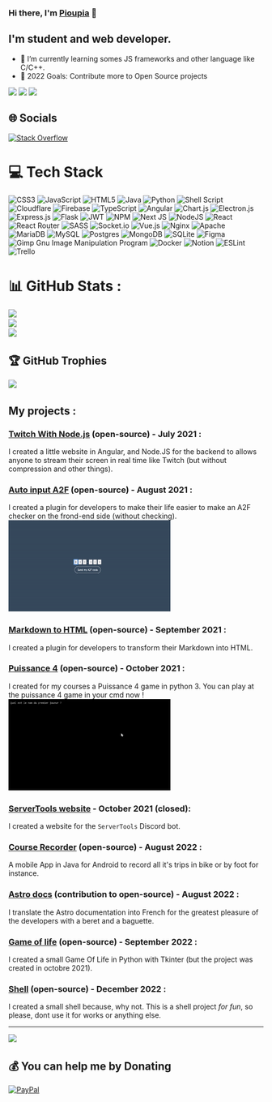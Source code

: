 ### Hi there, I'm [Pioupia](https://pioupia.github.io/portfolio) 👋

## I'm student and web developer.

- 🌱 I’m currently learning somes JS frameworks and other language like C/C++.
- 🥅 2022 Goals: Contribute more to Open Source projects

![](https://img.shields.io/github/stars/pioupia?style=for-the-badge) ![](https://img.shields.io/github/followers/pioupia?color=%23fd0&style=for-the-badge) ![](https://visitor-badge-reloaded.herokuapp.com/badge?page_id=pioupia&style=for-the-badge&color=f00)


## 🌐 Socials
[![Stack Overflow](https://img.shields.io/badge/-Stackoverflow-FE7A16?logo=stack-overflow&logoColor=white)](https://stackoverflow.com/users/12554903) 

# 💻 Tech Stack
![CSS3](https://img.shields.io/badge/css3-%231572B6.svg?style=for-the-badge&logo=css3&logoColor=white) ![JavaScript](https://img.shields.io/badge/javascript-%23323330.svg?style=for-the-badge&logo=javascript&logoColor=%23F7DF1E) ![HTML5](https://img.shields.io/badge/html5-%23E34F26.svg?style=for-the-badge&logo=html5&logoColor=white) ![Java](https://img.shields.io/badge/java-%23ED8B00.svg?style=for-the-badge&logo=java&logoColor=white) ![Python](https://img.shields.io/badge/python-3670A0?style=for-the-badge&logo=python&logoColor=ffdd54) ![Shell Script](https://img.shields.io/badge/shell_script-%23121011.svg?style=for-the-badge&logo=gnu-bash&logoColor=white) ![Cloudflare](https://img.shields.io/badge/Cloudflare-F38020?style=for-the-badge&logo=Cloudflare&logoColor=white) ![Firebase](https://img.shields.io/badge/firebase-%23039BE5.svg?style=for-the-badge&logo=firebase) ![TypeScript](https://img.shields.io/badge/typescript-%23007ACC.svg?style=for-the-badge&logo=typescript&logoColor=white) ![Angular](https://img.shields.io/badge/angular-%23DD0031.svg?style=for-the-badge&logo=angular&logoColor=white) ![Chart.js](https://img.shields.io/badge/chart.js-F5788D.svg?style=for-the-badge&logo=chart.js&logoColor=white) ![Electron.js](https://img.shields.io/badge/Electron-191970?style=for-the-badge&logo=Electron&logoColor=white) ![Express.js](https://img.shields.io/badge/express.js-%23404d59.svg?style=for-the-badge&logo=express&logoColor=%2361DAFB) ![Flask](https://img.shields.io/badge/flask-%23000.svg?style=for-the-badge&logo=flask&logoColor=white) ![JWT](https://img.shields.io/badge/JWT-black?style=for-the-badge&logo=JSON%20web%20tokens) ![NPM](https://img.shields.io/badge/NPM-%23000000.svg?style=for-the-badge&logo=npm&logoColor=white) ![Next JS](https://img.shields.io/badge/Next-black?style=for-the-badge&logo=next.js&logoColor=white) ![NodeJS](https://img.shields.io/badge/node.js-6DA55F?style=for-the-badge&logo=node.js&logoColor=white) ![React](https://img.shields.io/badge/react-%2320232a.svg?style=for-the-badge&logo=react&logoColor=%2361DAFB) ![React Router](https://img.shields.io/badge/React_Router-CA4245?style=for-the-badge&logo=react-router&logoColor=white) ![SASS](https://img.shields.io/badge/SASS-hotpink.svg?style=for-the-badge&logo=SASS&logoColor=white) ![Socket.io](https://img.shields.io/badge/Socket.io-black?style=for-the-badge&logo=socket.io&badgeColor=010101) ![Vue.js](https://img.shields.io/badge/vuejs-%2335495e.svg?style=for-the-badge&logo=vuedotjs&logoColor=%234FC08D) ![Nginx](https://img.shields.io/badge/nginx-%23009639.svg?style=for-the-badge&logo=nginx&logoColor=white) ![Apache](https://img.shields.io/badge/apache-%23D42029.svg?style=for-the-badge&logo=apache&logoColor=white) ![MariaDB](https://img.shields.io/badge/MariaDB-003545?style=for-the-badge&logo=mariadb&logoColor=white) ![MySQL](https://img.shields.io/badge/mysql-%2300f.svg?style=for-the-badge&logo=mysql&logoColor=white) ![Postgres](https://img.shields.io/badge/postgres-%23316192.svg?style=for-the-badge&logo=postgresql&logoColor=white) ![MongoDB](https://img.shields.io/badge/MongoDB-%234ea94b.svg?style=for-the-badge&logo=mongodb&logoColor=white) ![SQLite](https://img.shields.io/badge/sqlite-%2307405e.svg?style=for-the-badge&logo=sqlite&logoColor=white) 	![Figma](https://img.shields.io/badge/figma-%23F24E1E.svg?style=for-the-badge&logo=figma&logoColor=white) ![Gimp Gnu Image Manipulation Program](https://img.shields.io/badge/Gimp-657D8B?style=for-the-badge&logo=gimp&logoColor=FFFFFF) ![Docker](https://img.shields.io/badge/docker-%230db7ed.svg?style=for-the-badge&logo=docker&logoColor=white) ![Notion](https://img.shields.io/badge/Notion-%23000000.svg?style=for-the-badge&logo=notion&logoColor=white) ![ESLint](https://img.shields.io/badge/ESLint-4B3263?style=for-the-badge&logo=eslint&logoColor=white) ![Trello](https://img.shields.io/badge/Trello-%23026AA7.svg?style=for-the-badge&logo=Trello&logoColor=white)
# 📊 GitHub Stats :
![](https://github-readme-stats.vercel.app/api?username=pioupia&theme=dracula&hide_border=true&include_all_commits=false&count_private=true)<br/>
![](https://github-readme-streak-stats.herokuapp.com/?user=pioupia&theme=dracula&hide_border=true)<br/>
![](https://github-readme-stats.vercel.app/api/top-langs/?username=pioupia&theme=dracula&hide_border=true&include_all_commits=false&count_private=true&layout=compact)

## 🏆 GitHub Trophies
![](https://github-trophies.vercel.app/?username=pioupia&theme=radical&no-frame=true&no-bg=false&margin-w=4)

## My projects :

### [Twitch With Node.js](https://github.com/pioupia/twitch-with-nodejs) (open-source) - July 2021 :
I created a little website in Angular, and Node.JS for the backend to allows anyone to stream their screen in real time like Twitch (but without compression and other things).

### [Auto input A2F](https://github.com/pioupia/auto-input-a2f) (open-source) - August 2021 :
I created a plugin for developers to make their life easier to make an A2F checker on the frond-end side (without checking).
<br>
<img height="180px" alt="Auto input a2f" title="Auto Input A2F" src="https://raw.githubusercontent.com/pioupia/auto-input-a2f/main/assets/autoinputa2f.gif">

### [Markdown to HTML](https://github.com/pioupia/markdown-to-html) (open-source) - September 2021 :
I created a plugin for developers to transform their Markdown into HTML.

### [Puissance 4](https://github.com/pioupia/puissance4.py) (open-source) - October 2021 :
I created for my courses a Puissance 4 game in python 3. You can play at the puissance 4 game in your cmd now !
<br>
<img height="180px" alt="Puissance 4" title="Puissance 4" src="https://raw.githubusercontent.com/pioupia/pioupia/master/img/gif_python.gif">

### [ServerTools website](https://servertools-bot.xyz) - October 2021 (closed):
I created a website for the `ServerTools` Discord bot.

### [Course Recorder](https://github.com/pioupia/course-recorder) (open-source) - August 2022 :
A mobile App in Java for Android to record all it's trips in bike or by foot for instance.

### [Astro docs](https://github.com/pioupia/astro-docs) (contribution to open-source) - August 2022 :
I translate the Astro documentation into French for the greatest pleasure of the developers with a beret and a baguette.

### [Game of life](https://github.com/pioupia/game-of-life.py) (open-source) - September 2022 :
I created a small Game Of Life in Python with Tkinter (but the project was created in octobre 2021).

### [Shell](https://github.com/pioupia/shell) (open-source) - December 2022 :
I created a small shell because, why not. This is a shell project *for fun*, so please, dont use it for works or anything else.


---
[![](https://visitcount.itsvg.in/api?id=pioupia&icon=7&color=6)](https://visitcount.itsvg.in)

## 💰 You can help me by Donating
[![PayPal](https://img.shields.io/badge/PayPal-00457C?style=for-the-badge&logo=paypal&logoColor=white)](https://paypal.me/pioupia) 
